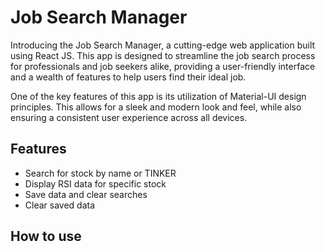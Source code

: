 # Job Search Manager
Introducing the Job Search Manager, a cutting-edge web application built using React JS. This app is designed to streamline the job search process for professionals and job seekers alike, providing a user-friendly interface and a wealth of features to help users find their ideal job.

One of the key features of this app is its utilization of Material-UI design principles. This allows for a sleek and modern look and feel, while also ensuring a consistent user experience across all devices.

## Features
* Search for stock by name or TINKER
* Display RSI data for specific stock
* Save data and clear searches
* Clear saved data

## How to use

